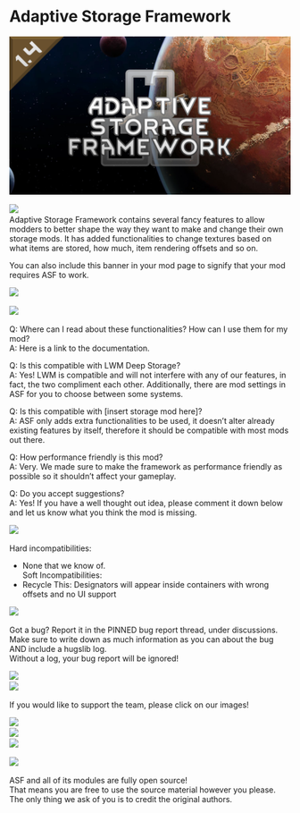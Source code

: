 # Adaptive Storage Framework
![](About/Preview.png?raw=true)  
  
![](https://i.imgur.com/yMY2n8Q.png)  
Adaptive Storage Framework contains several fancy features to allow modders to better shape the way they want to make and change their own storage mods. It has added functionalities to change textures based on what items are stored, how much, item rendering offsets and so on.  
  
You can also include this banner in your mod page to signify that your mod requires ASF to work.  
  
[![](https://i.imgur.com/lwmy11p.png)](https://steamcommunity.com/sharedfiles/filedetails/?id=3033901359)  
  
![](https://i.imgur.com/sZlny9g.png)  
  
Q: Where can I read about these functionalities? How can I use them for my mod?  
A: Here is a link to the documentation.  
  
Q: Is this compatible with LWM Deep Storage?  
A: Yes! LWM is compatible and will not interfere with any of our features, in fact, the two compliment each other. Additionally, there are mod settings in ASF for you to choose between some systems.  
  
Q: Is this compatible with [insert storage mod here]?  
A: ASF only adds extra functionalities to be used, it doesn’t alter already existing features by itself, therefore it should be compatible with most mods out there.  
  
Q: How performance friendly is this mod?  
A: Very. We made sure to make the framework as performance friendly as possible so it shouldn’t affect your gameplay.  
  
Q: Do you accept suggestions?  
A: Yes! If you have a well thought out idea, please comment it down below and let us know what you think the mod is missing.  
  
![](https://i.imgur.com/wR1GLB9.png)  
  
Hard incompatibilities:  
- None that we know of.  
Soft Incompatibilities:  
- Recycle This: Designators will appear inside containers with wrong offsets and no UI support  
  
![](https://i.imgur.com/cjnms8R.png)  
  
Got a bug? Report it in the PINNED bug report thread, under discussions. Make sure to write down as much information as you can about the bug AND include a hugslib log.  
Without a log, your bug report will be ignored!  
  
![](https://i.imgur.com/HURdXkE.png)  
![](https://i.imgur.com/1Q93im9.gif)  
  
If you would like to support the team, please click on our images!  
  
[![](https://i.imgur.com/fdgGtLf.png)](https://ko-fi.com/thesoulknitter)  
[![](https://i.imgur.com/VL2IQrU.png)](https://steamcommunity.com/profiles/76561198105726482/myworkshopfiles/?appid=294100)  
[![](https://i.imgur.com/UVTnPfV.png)](https://ko-fi.com/bbradson)  
  
![](https://i.imgur.com/kbCDL4b.png)  
  
ASF and all of its modules are fully open source!  
That means you are free to use the source material however you please. The only thing we ask of you is to credit the original authors.  